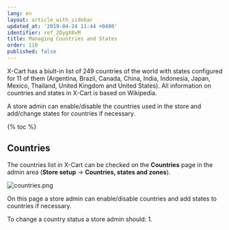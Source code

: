 ```yaml
---
lang: en
layout: article_with_sidebar
updated_at: '2019-04-24 11:44 +0400'
identifier: ref_2DygX0xM
title: Managing Countries and States
order: 110
published: false
---
```

X-Cart has a biult-in list of 249 countries of the world with states configured for 11 of them (Argentina, Brazil, Canada, China, India, Indonesia, Japan, Mexico, Thailand, United Kingdom and United States). All information on countries and states in X-Cart is based on Wikipedia.

A store admin can enable/disable the countries used in the store and add/change states for countries if necessary.

{% toc %}

## Countries

The countries list in X-Cart can be checked on the **Countries** page in the admin area (**Store setup** -> **Countries, states and zones**).

![countries.png]({{site.baseurl}}/attachments/ref_2DygX0xM/countries.png)

On this page a store admin can enable/disable countries and add states to countries if necessary.

To change a country status a store admin should:
1. 
